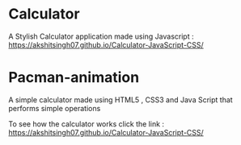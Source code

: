 # Calculator
A Stylish Calculator application made using Javascript : https://akshitsingh07.github.io/Calculator-JavaScript-CSS/

# Pacman-animation

A simple calculator made using HTML5 , CSS3 and Java Script that performs simple operations

To see how the calculator works click the link : 
https://akshitsingh07.github.io/Calculator-JavaScript-CSS/
